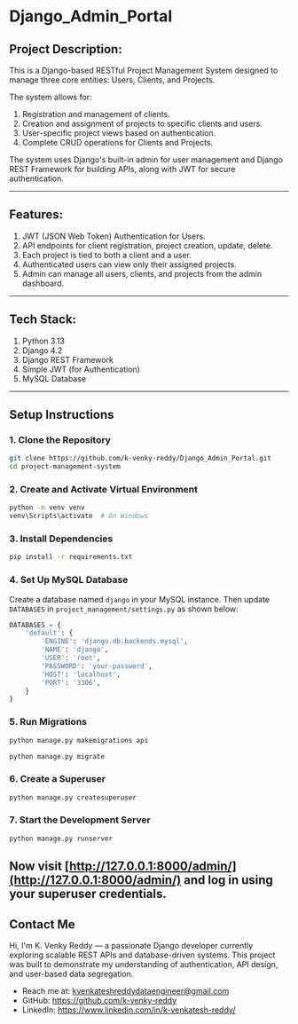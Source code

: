 # Django_Admin_Portal

## Project Description:
This is a Django-based RESTful Project Management System designed to manage three core entities: Users, Clients, and Projects.

The system allows for:
  1. Registration and management of clients.  
  2. Creation and assignment of projects to specific clients and users.  
  3. User-specific project views based on authentication.  
  4. Complete CRUD operations for Clients and Projects.

The system uses Django's built-in admin for user management and Django REST Framework for building APIs, along with JWT for secure authentication.

---

## Features:
1. JWT (JSON Web Token) Authentication for Users.  
2. API endpoints for client registration, project creation, update, delete.  
3. Each project is tied to both a client and a user.  
4. Authenticated users can view only their assigned projects.  
5. Admin can manage all users, clients, and projects from the admin dashboard.

---

## Tech Stack:
1. Python 3.13  
2. Django 4.2  
3. Django REST Framework  
4. Simple JWT (for Authentication)  
5. MySQL Database  

---

## Setup Instructions
### 1️. Clone the Repository
```bash
git clone https://github.com/k-venky-reddy/Django_Admin_Portal.git
cd project-management-system
```
### 2️. Create and Activate Virtual Environment

```bash
python -m venv venv
venv\Scripts\activate  # On Windows
```
### 3️. Install Dependencies

```bash
pip install -r requirements.txt
```
### 4️. Set Up MySQL Database

Create a database named `django` in your MySQL instance.
Then update `DATABASES` in `project_management/settings.py` as shown below:
```python
DATABASES = {
    'default': {
        'ENGINE': 'django.db.backends.mysql',
        'NAME': 'django',
        'USER': 'root',
        'PASSWORD': 'your-password',
        'HOST': 'localhost',
        'PORT': '3306',
    }
}
```
### 5️. Run Migrations
```bash
python manage.py makemigrations api
```
```bash
python manage.py migrate
```
### 6️. Create a Superuser
```bash
python manage.py createsuperuser
```
### 7️. Start the Development Server
```bash
python manage.py runserver
```
Now visit [http://127.0.0.1:8000/admin/](http://127.0.0.1:8000/admin/) and log in using your superuser credentials.
---

## Contact Me

Hi, I'm K. Venky Reddy — a passionate Django developer currently exploring scalable REST APIs and database-driven systems. This project was built to demonstrate my understanding of authentication, API design, and user-based data segregation.

- Reach me at: kvenkateshreddydataengineer@gmail.com
- GitHub: https://github.com/k-venky-reddy
- LinkedIn: https://www.linkedin.com/in/k-venkatesh-reddy/

